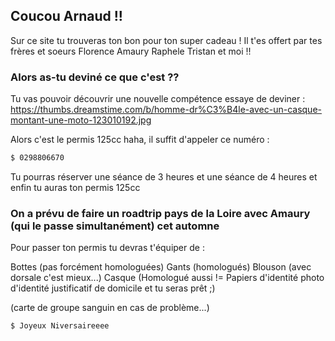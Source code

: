 ## Coucou Arnaud !!

Sur ce site tu trouveras ton bon pour ton super cadeau !
Il t'es offert par tes frères et soeurs Florence Amaury Raphele Tristan et moi !!

### Alors as-tu deviné ce que c'est ??

Tu vas pouvoir découvrir une nouvelle compétence essaye de deviner :
https://thumbs.dreamstime.com/b/homme-dr%C3%B4le-avec-un-casque-montant-une-moto-123010192.jpg

Alors c'est le permis 125cc haha, il suffit d'appeler ce numéro :
```markdown
$ 0298806670
```

Tu pourras réserver une séance de 3 heures et une séance de 4 heures et enfin tu auras ton permis 125cc

### On a prévu de faire un roadtrip pays de la Loire avec Amaury (qui le passe simultanément) cet automne 


Pour passer ton permis tu devras t'équiper de :

Bottes (pas forcément homologuées)
Gants (homologués)
Blouson (avec dorsale c'est mieux...)
Casque (Homologué aussi !=
Papiers d'identité photo d'identité justificatif de domicile et tu seras prêt ;)

(carte de groupe sanguin en cas de problème...)

```mardown
$ Joyeux Niversaireeee 
```
